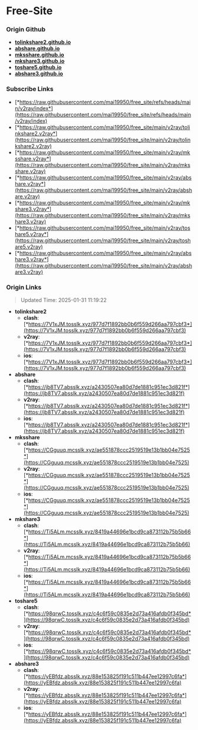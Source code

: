 # Free-Site

### Origin Github

- [**tolinkshare2.github.io**](https://github.com/tolinkshare2/tolinkshare2.github.io)
- [**abshare.github.io**](https://github.com/abshare/abshare.github.io)
- [**mksshare.github.io**](https://github.com/mksshare/mksshare.github.io)
- [**mkshare3.github.io**](https://github.com/mkshare3/mkshare3.github.io)
- [**toshare5.github.io**](https://github.com/toshare5/toshare5.github.io)
- [**abshare3.github.io**](https://github.com/abshare3/abshare3.github.io)

### Subscribe Links

- [*https://raw.githubusercontent.com/mai19950/free_site/refs/heads/main/v2ray/index*](https://raw.githubusercontent.com/mai19950/free_site/refs/heads/main/v2ray/index)
- [*https://raw.githubusercontent.com/mai19950/free_site/main/v2ray/tolinkshare2.v2ray*](https://raw.githubusercontent.com/mai19950/free_site/main/v2ray/tolinkshare2.v2ray)
- [*https://raw.githubusercontent.com/mai19950/free_site/main/v2ray/mksshare.v2ray*](https://raw.githubusercontent.com/mai19950/free_site/main/v2ray/mksshare.v2ray)
- [*https://raw.githubusercontent.com/mai19950/free_site/main/v2ray/abshare.v2ray*](https://raw.githubusercontent.com/mai19950/free_site/main/v2ray/abshare.v2ray)
- [*https://raw.githubusercontent.com/mai19950/free_site/main/v2ray/mkshare3.v2ray*](https://raw.githubusercontent.com/mai19950/free_site/main/v2ray/mkshare3.v2ray)
- [*https://raw.githubusercontent.com/mai19950/free_site/main/v2ray/toshare5.v2ray*](https://raw.githubusercontent.com/mai19950/free_site/main/v2ray/toshare5.v2ray)
- [*https://raw.githubusercontent.com/mai19950/free_site/main/v2ray/abshare3.v2ray*](https://raw.githubusercontent.com/mai19950/free_site/main/v2ray/abshare3.v2ray)

### Origin Links

> Updated Time: 2025-01-31 11:19:22

- **tolinkshare2**
  - **clash**: [*https://7V1xJM.tosslk.xyz/977d7f1892bb0b6f559d266aa797cbf3*](https://7V1xJM.tosslk.xyz/977d7f1892bb0b6f559d266aa797cbf3)
  - **v2ray**: [*https://7V1xJM.tosslk.xyz/977d7f1892bb0b6f559d266aa797cbf3*](https://7V1xJM.tosslk.xyz/977d7f1892bb0b6f559d266aa797cbf3)
  - **ios**: [*https://7V1xJM.tosslk.xyz/977d7f1892bb0b6f559d266aa797cbf3*](https://7V1xJM.tosslk.xyz/977d7f1892bb0b6f559d266aa797cbf3)
- **abshare**
  - **clash**: [*https://jb8TV7.absslk.xyz/a2430507ea80d7de1881c951ec3d821f*](https://jb8TV7.absslk.xyz/a2430507ea80d7de1881c951ec3d821f)
  - **v2ray**: [*https://jb8TV7.absslk.xyz/a2430507ea80d7de1881c951ec3d821f*](https://jb8TV7.absslk.xyz/a2430507ea80d7de1881c951ec3d821f)
  - **ios**: [*https://jb8TV7.absslk.xyz/a2430507ea80d7de1881c951ec3d821f*](https://jb8TV7.absslk.xyz/a2430507ea80d7de1881c951ec3d821f)
- **mksshare**
  - **clash**: [*https://CGguuq.mcsslk.xyz/ae551878ccc2519519e13b1bb04e7525*](https://CGguuq.mcsslk.xyz/ae551878ccc2519519e13b1bb04e7525)
  - **v2ray**: [*https://CGguuq.mcsslk.xyz/ae551878ccc2519519e13b1bb04e7525*](https://CGguuq.mcsslk.xyz/ae551878ccc2519519e13b1bb04e7525)
  - **ios**: [*https://CGguuq.mcsslk.xyz/ae551878ccc2519519e13b1bb04e7525*](https://CGguuq.mcsslk.xyz/ae551878ccc2519519e13b1bb04e7525)
- **mkshare3**
  - **clash**: [*https://Ti5ALm.mcsslk.xyz/8419a44696e1bcd9ca873112b75b5b66*](https://Ti5ALm.mcsslk.xyz/8419a44696e1bcd9ca873112b75b5b66)
  - **v2ray**: [*https://Ti5ALm.mcsslk.xyz/8419a44696e1bcd9ca873112b75b5b66*](https://Ti5ALm.mcsslk.xyz/8419a44696e1bcd9ca873112b75b5b66)
  - **ios**: [*https://Ti5ALm.mcsslk.xyz/8419a44696e1bcd9ca873112b75b5b66*](https://Ti5ALm.mcsslk.xyz/8419a44696e1bcd9ca873112b75b5b66)
- **toshare5**
  - **clash**: [*https://98qrwC.tosslk.xyz/c4c6f59c0835e2d73a416afdb0f345bd*](https://98qrwC.tosslk.xyz/c4c6f59c0835e2d73a416afdb0f345bd)
  - **v2ray**: [*https://98qrwC.tosslk.xyz/c4c6f59c0835e2d73a416afdb0f345bd*](https://98qrwC.tosslk.xyz/c4c6f59c0835e2d73a416afdb0f345bd)
  - **ios**: [*https://98qrwC.tosslk.xyz/c4c6f59c0835e2d73a416afdb0f345bd*](https://98qrwC.tosslk.xyz/c4c6f59c0835e2d73a416afdb0f345bd)
- **abshare3**
  - **clash**: [*https://yEBfdz.absslk.xyz/88e153825f191c511b447ee12997c6fa*](https://yEBfdz.absslk.xyz/88e153825f191c511b447ee12997c6fa)
  - **v2ray**: [*https://yEBfdz.absslk.xyz/88e153825f191c511b447ee12997c6fa*](https://yEBfdz.absslk.xyz/88e153825f191c511b447ee12997c6fa)
  - **ios**: [*https://yEBfdz.absslk.xyz/88e153825f191c511b447ee12997c6fa*](https://yEBfdz.absslk.xyz/88e153825f191c511b447ee12997c6fa)
